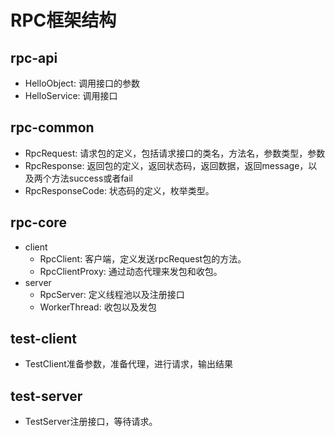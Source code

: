 # RPC框架结构
## rpc-api
- HelloObject: 调用接口的参数
- HelloService: 调用接口
## rpc-common
- RpcRequest: 请求包的定义，包括请求接口的类名，方法名，参数类型，参数
- RpcResponse: 返回包的定义，返回状态码，返回数据，返回message，以及两个方法success或者fail
- RpcResponseCode: 状态码的定义，枚举类型。
## rpc-core
- client
  - RpcClient: 客户端，定义发送rpcRequest包的方法。
  - RpcClientProxy: 通过动态代理来发包和收包。
- server
  - RpcServer: 定义线程池以及注册接口
  - WorkerThread: 收包以及发包
## test-client
- TestClient准备参数，准备代理，进行请求，输出结果
## test-server
- TestServer注册接口，等待请求。
